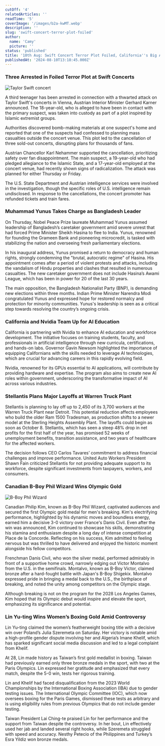 ```yaml
---
cutOff: '4'
relatedArticles: ''
readTime: '5'
coverImage: '/images/b2a-kwMT.webp'
description: ''
slug: 'swift-concert-terror-plot-foiled'
author:
  name: 'Camy'
  picture: ''
status: 'published'
title: '10th Aug: Swift Concert Terror Plot Foiled, California''s Big AI Push'
publishedAt: '2024-08-10T13:18:45.000Z'
---
```


### Three Arrested in Foiled Terror Plot at Swift Concerts

![Taylor Swift concert](/images/b2a-U5NT.webp)

A third teenager has been arrested in connection with a thwarted attack on Taylor Swift's concerts in Vienna, Austrian Interior Minister Gerhard Karner announced. The 18-year-old, who is alleged to have been in contact with the primary suspect, was taken into custody as part of a plot inspired by Islamic extremist groups.

Authorities discovered bomb-making materials at one suspect's home and reported that one of the suspects had confessed to planning mass casualties outside the concert venue. This plot led to the cancellation of three sold-out concerts, disrupting plans for thousands of fans.

Austrian Chancellor Karl Nehammer supported the cancellation, prioritizing safety over fan disappointment. The main suspect, a 19-year-old who had pledged allegiance to the Islamic State, and a 17-year-old employed at the concert venue, had recently shown signs of radicalization. The attack was planned for either Thursday or Friday.

The U.S. State Department and Austrian intelligence services were involved in the investigation, though the specific roles of U.S. intelligence remain undisclosed. In response to the cancellations, the concert promoter has refunded tickets and train fares.

### Muhammad Yunus Takes Charge as Bangladesh Leader

On Thursday, Nobel Peace Prize laureate Muhammad Yunus assumed leadership of Bangladesh’s caretaker government amid severe unrest that had forced Prime Minister Sheikh Hasina to flee to India. Yunus, renowned for founding the Grameen Bank and pioneering microcredit, is tasked with stabilizing the nation and overseeing fresh parliamentary elections.

In his inaugural address, Yunus promised a return to democracy and human rights, strongly condemning the "brutal, autocratic regime" of Hasina. His appointment comes after a period of violent protests and attacks, including the vandalism of Hindu properties and clashes that resulted in numerous casualties. The new caretaker government does not include Hasina’s Awami League, which has been in power for 20 of the last 30 years.

The main opposition, the Bangladesh Nationalist Party (BNP), is demanding new elections within three months. Indian Prime Minister Narendra Modi congratulated Yunus and expressed hope for restored normalcy and protection for minority communities. Yunus's leadership is seen as a critical step towards resolving the country’s ongoing crisis.

### California and Nvidia Team Up for AI Education

California is partnering with Nvidia to enhance AI education and workforce development. The initiative focuses on training students, faculty, and professionals in artificial intelligence through new curricula, certifications, and hands-on labs. Governor Gavin Newsom highlighted the importance of equipping Californians with the skills needed to leverage AI technologies, which are crucial for advancing careers in this rapidly evolving field.

Nvidia, renowned for its GPUs essential to AI applications, will contribute by providing hardware and expertise. The program also aims to create new AI roles within government, underscoring the transformative impact of AI across various industries.

### Stellantis Plans Major Layoffs at Warren Truck Plant

Stellantis is planning to lay off up to 2,450 of its 3,700 workers at the Warren Truck Plant near Detroit. This potential reduction affects employees who build the older Ram 1500 Tradesman, as production shifts to a newer model at the Sterling Heights Assembly Plant. The layoffs could begin as soon as October 8. Stellantis, which has seen a steep 48% drop in net profits for the first half of the year, has promised 52 weeks of unemployment benefits, transition assistance, and two years of healthcare for the affected workers.

The decision follows CEO Carlos Tavares’ commitment to address financial challenges and improve performance. United Auto Workers President Shawn Fain criticized Stellantis for not providing adequate support to its workforce, despite significant investments from taxpayers, workers, and consumers.

### Canadian B-Boy Phil Wizard Wins Olympic Gold

![B-Boy Phil Wizard](/images/b2b-k1OT.webp)

Canadian Philip Kim, known as B-Boy Phil Wizard, captivated audiences and secured the first Olympic gold medal for men's breaking. Kim's electrifying performance, highlighted by his dynamic moves and boundless energy, earned him a decisive 3-0 victory over France's Danis Civil. Even after the win was announced, Kim continued to showcase his skills, demonstrating his stamina and enthusiasm despite a long day of intense competition at Place de la Concorde. Reflecting on his success, Kim admitted to feeling nervous but was thrilled to have delivered and enjoyed the historic moment alongside his fellow competitors.

Frenchman Danis Civil, who won the silver medal, performed admirably in front of a supportive home crowd, narrowly edging out Victor Montalvo from the U.S. in the semifinals. Montalvo, known as B-Boy Victor, claimed bronze after a hard-fought battle with Japan's B-Boy Shigekix. Montalvo expressed pride in bringing a medal back to the U.S., the birthplace of breaking, and noted the unity among competitors on the Olympic stage. 

Although breaking is not on the program for the 2028 Los Angeles Games, Kim hoped that its Olympic debut would inspire and elevate the sport, emphasizing its significance and potential.

### Lin Yu-ting Wins Women’s Boxing Gold Amid Controversy

Lin Yu-ting claimed the women’s featherweight boxing title with a decisive win over Poland’s Julia Szeremeta on Saturday. Her victory is notable amid a high-profile gender dispute involving her and Algeria’s Imane Khelif, which has sparked significant social media discussion and led to a legal complaint from Khelif.

At 28, Lin made history as Taiwan’s first gold medallist in boxing. Taiwan had previously earned only three bronze medals in the sport, with two at the Paris Olympics. Lin expressed her gratitude and emphasized that every match, despite the 5-0 win, tests her rigorous training.

Lin and Khelif had faced disqualification from the 2023 World Championships by the International Boxing Association (IBA) due to gender testing issues. The International Olympic Committee (IOC), which now oversees boxing for the Paris Games, dismissed these tests as arbitrary and is using eligibility rules from previous Olympics that do not include gender testing.

Taiwan President Lai Ching-te praised Lin for her performance and the support from Taiwan despite the controversy. In her bout, Lin effectively used her jab and landed several right hooks, while Szeremeta struggled with speed and accuracy. Nesthy Petecio of the Philippines and Turkey’s Esra Yildiz won bronze medals.